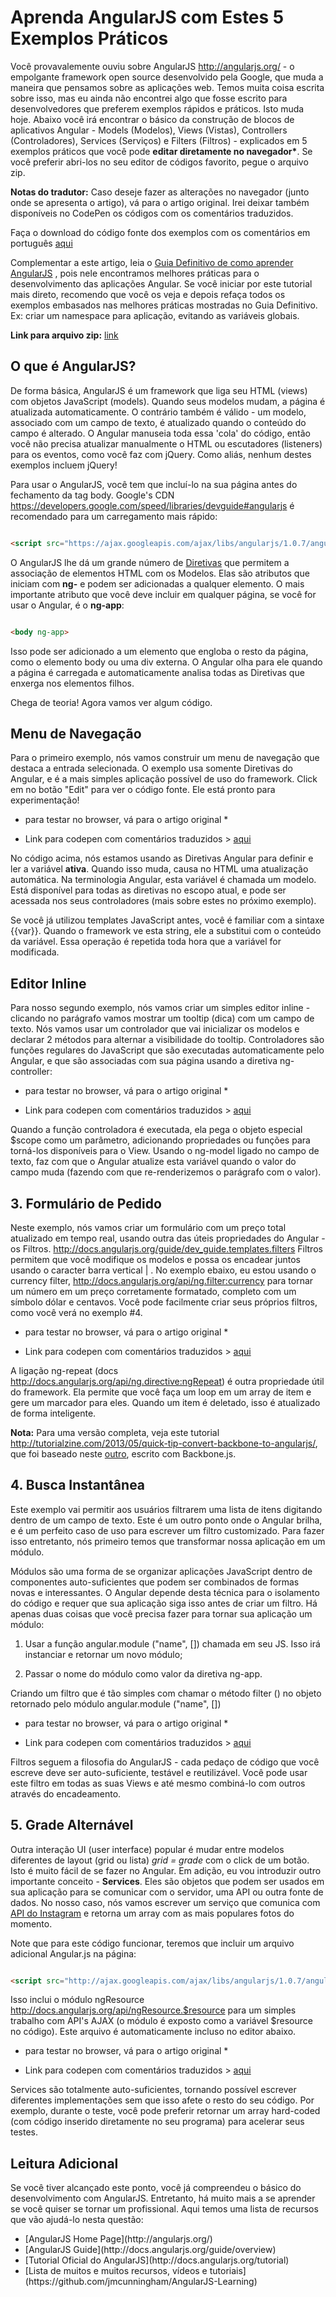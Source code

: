 # Aprenda AngularJS com Estes 5 Exemplos Práticos

Você provavalemente ouviu sobre AngularJS http://angularjs.org/ - o empolgante framework open source desenvolvido pela Google, que muda a maneira que pensamos sobre as aplicações web. Temos muita coisa escrita sobre isso, mas eu ainda não encontrei algo que fosse escrito para desenvolvedores que preferem exemplos rápidos e práticos. Isto muda hoje. Abaixo você irá encontrar o básico da construção de blocos de aplicativos Angular - Models (Modelos), Views (Vistas), Controllers (Controladores), Services (Serviços) e Filters (Filtros) - explicados em 5 exemplos práticos que você pode <strong>editar diretamente no navegador*</strong>. Se você preferir abri-los no seu editor de códigos favorito, pegue o arquivo zip.

<strong>Notas do tradutor:</strong> Caso deseje fazer as alterações no navegador (junto onde se apresenta o artigo), vá para o artigo original. Irei deixar também disponíveis no CodePen os códigos com os comentários traduzidos.

Faça o download do código fonte dos exemplos com os comentários em português [aqui](https://doc-0g-1g-docs.googleusercontent.com/docs/securesc/f8bvcjen03911q1dff7brgoos9hvboh6/0i1jlajnp9aicdcbtk1pj9jqfm7aka3f/1382529600000/18036872927410112600/18036872927410112600/0B-ok-PijFYOPRDA4UXM4eWdmY2s?e=download&h=16653014193614665626&nonce=f19cr1b0jlu9m&user=18036872927410112600&hash=6ddugak9eqqiijugnojj0e7569jp74ef) 

Complementar a este artigo, leia o [Guia Definitivo de como aprender AngularJS](https://github.com/eoop/traduz-ai/blob/master/angularjs/001-guia-definitivo-para-aprender-angularjs.md#guia-definitivo-para-aprender-angularjs-em-um-dia) , pois nele encontramos melhores práticas para o desenvolvimento das aplicações Angular. Se você iniciar por este tutorial mais direto, recomendo que você os veja e depois refaça todos os exemplos embasados nas melhores práticas mostradas no Guia Definitivo. Ex: criar um namespace para aplicação, evitando as variáveis globais. 

<strong>Link para arquivo zip:</strong> [link](http://demo.tutorialzine.com/2013/08/learn-angularjs-5-examples/angularjs-examples.zip)

<h2>O que é AngularJS?</h2>

De forma básica, AngularJS é um framework que liga seu HTML (views) com objetos JavaScript (models). Quando seus modelos mudam, a página é atualizada automaticamente. O contrário também é válido - um modelo, associado com um campo de texto, é atualizado quando o conteúdo do campo é alterado. O Angular manuseia toda essa 'cola' do código, então você não precisa atualizar manualmente o HTML ou escutadores (listeners) para os eventos, como você faz com jQuery. Como aliás, nenhum destes exemplos incluem jQuery!

Para usar o AngularJS, você tem que incluí-lo na sua página antes do fechamento da tag body. Google's CDN https://developers.google.com/speed/libraries/devguide#angularjs é recomendado para um carregamento mais rápido:


```html

<script src="https://ajax.googleapis.com/ajax/libs/angularjs/1.0.7/angular.min.js"></script>

```

O AngularJS lhe dá um grande número de [Diretivas](http://docs.angularjs.org/guide/directive) que permitem a associação de elementos HTML com os Modelos. Elas são atributos que iniciam com <strong>ng-</strong> e podem ser adicionadas a qualquer elemento. O mais importante atributo que você deve incluir em qualquer página, se você for usar o Angular, é o <strong>ng-app</strong>:

```html

<body ng-app>

```

Isso pode ser adicionado a um elemento que engloba o resto da página, como o elemento body ou uma div externa. O Angular olha para ele quando a página é carregada e automaticamente analisa todas as Diretivas que enxerga nos elementos filhos.

Chega de teoria! Agora vamos ver algum código.

<h2>Menu de Navegação</h2>

Para o primeiro exemplo, nós vamos construir um menu de navegação que destaca a entrada selecionada. O exemplo usa somente Diretivas do Angular, e é a mais simples aplicação possível de uso do framework. Click em no botão "Edit" para ver o código fonte. Ele está pronto para experimentação! 

* para testar no browser, vá para o artigo original *

* Link para codepen com comentários traduzidos > [aqui](http://codepen.io/eoop/pen/FJeLu)

No código acima, nós estamos usando as Diretivas Angular para definir e ler a variável <strong>ativa</strong>. Quando isso muda, causa no HTML uma atualização automática. Na terminologia Angular, esta variável é chamada um modelo. Está disponível para todas as diretivas no escopo atual, e pode ser acessada nos seus controladores (mais sobre estes no próximo exemplo).

Se você já utilizou templates JavaScript antes, você é familiar com a sintaxe {{var}}. Quando o framework ve esta string, ele a substitui com o conteúdo da variável. Essa operação é repetida toda hora que a variável for modificada.

<h2>Editor Inline</h2>

Para nosso segundo exemplo, nós vamos criar um simples editor inline - clicando no parágrafo vamos mostrar um tooltip (dica) com um campo de texto. Nós vamos usar um controlador que vai inicializar os modelos e declarar 2 métodos para alternar a visibilidade do tooltip. Controladores são funções regulares do JavaScript que são executadas automaticamente pelo Angular, e que são associadas com sua página usando a diretiva ng-controller:

* para testar no browser, vá para o artigo original *

* Link para codepen com comentários traduzidos > [aqui](http://codepen.io/eoop/pen/hbLKi) 

Quando a função controladora é executada, ela pega o objeto especial $scope como um parâmetro, adicionando propriedades ou funções para torná-los disponíveis para o View. Usando o ng-model ligado no campo de texto, faz com que o Angular atualize esta variável quando o valor do campo muda (fazendo com que re-renderizemos o parágrafo com o valor).

<h2>3. Formulário de Pedido</h2>

Neste exemplo, nós vamos criar um formulário com um preço total atualizado em tempo real, usando outra das úteis propriedades do Angular - os Filtros. http://docs.angularjs.org/guide/dev_guide.templates.filters Filtros permitem que você modifique os modelos e possa os encadear juntos usando o caracter barra vertical | . No exemplo ebaixo, eu estou usando o currency filter, http://docs.angularjs.org/api/ng.filter:currency para tornar um número em um preço corretamente formatado, completo com um símbolo dólar e centavos. Você pode facilmente criar seus próprios filtros, como você verá no exemplo #4.

* para testar no browser, vá para o artigo original *

* Link para codepen com comentários traduzidos > [aqui](http://codepen.io/eoop/pen/Jnbjf) 

A ligação ng-repeat (docs http://docs.angularjs.org/api/ng.directive:ngRepeat) é outra propriedade útil do framework. Ela permite que você faça um loop em um array de item e gere um marcador para eles. Quando um item é deletado, isso é atualizado de forma inteligente.

<strong>Nota:</strong> Para uma versão completa, veja este tutorial http://tutorialzine.com/2013/05/quick-tip-convert-backbone-to-angularjs/, que foi baseado neste [outro](http://tutorialzine.com/2013/04/services-chooser-backbone-js/), escrito com Backbone.js. 

<h2>4. Busca Instantânea</h2>

Este exemplo vai permitir aos usuários filtrarem uma lista de itens digitando dentro de um campo de texto. Este é um outro ponto onde o Angular brilha, e é um perfeito caso de uso para escrever um filtro customizado. Para fazer isso entretanto, nós primeiro temos que transformar nossa aplicação em um módulo.

Módulos são uma forma de se organizar aplicações JavaScript dentro de componentes auto-suficientes que podem ser combinados de formas novas e interessantes. O Angular depende desta técnica para o isolamento do código e requer que sua aplicação siga isso antes de criar um filtro. Há apenas duas coisas que você precisa fazer para tornar sua aplicação um módulo:

1. Usar a função angular.module ("name", []) chamada em seu JS. Isso irá instanciar e retornar um novo módulo;

2. Passar o nome do módulo como valor da diretiva ng-app.

Criando um filtro que é tão simples com chamar o método filter () no objeto retornado pelo módulo angular.module ("name", [])

* para testar no browser, vá para o artigo original *

* Link para codepen com comentários traduzidos > [aqui](http://codepen.io/eoop/pen/sBkte) 

Filtros seguem a filosofia do AngularJS - cada pedaço de código que você escreve deve ser auto-suficiente, testável e reutilizável. Você pode usar este filtro em todas as suas Views e até mesmo combiná-lo com outros através do encadeamento.

<h2>5. Grade Alternável</h2>

Outra interação UI (user interface) popular é mudar entre modelos diferentes de layout (grid ou lista) *grid = grade* com o click de um botão. Isto é muito fácil de se fazer no Angular. Em adição, eu vou introduzir outro importante conceito - <strong>Services</strong>. Eles são objetos que podem ser usados em sua aplicação para se comunicar com o servidor, uma API ou outra fonte de dados. No nosso caso, nós vamos escrever um serviço que comunica com [API do Instagram](http://instagram.com/developer/) e retorna um array com as mais populares fotos do momento.

Note que para este código funcionar, teremos que incluir um arquivo adicional Angular.js na página:

```html

<script src="http://ajax.googleapis.com/ajax/libs/angularjs/1.0.7/angular-resource.min.js"></script>

```

Isso inclui o módulo ngResource http://docs.angularjs.org/api/ngResource.$resource para um simples trabalho com API's AJAX (o módulo é exposto como a variável $resource no código). Este arquivo é automaticamente incluso no editor abaixo.

* para testar no browser, vá para o artigo original *

* Link para codepen com comentários traduzidos > [aqui](http://codepen.io/eoop/pen/aJmvg) 

Services são totalmente auto-suficientes, tornando possível escrever diferentes implementações sem que isso afete o resto do seu código. Por exemplo, durante o teste, você pode preferir retornar um array hard-coded (com código inserido diretamente no seu programa) para acelerar seus testes.

<h2>Leitura Adicional</h2> 

Se você tiver alcançado este ponto, você já compreendeu o básico do desenvolvimento com AngularJS. Entretanto, há muito mais a se aprender se você quiser se tornar um profissional. Aqui temos uma lista de recursos que vão ajudá-lo nesta questão:

<ul>
	<li>[AngularJS Home Page](http://angularjs.org/) </li>
	<li>[AngularJS Guide](http://docs.angularjs.org/guide/overview) </li>
	<li>[Tutorial Oficial do AngularJS](http://docs.angularjs.org/tutorial)</li>
	<li>[Lista de muitos e muitos recursos, vídeos e tutoriais](https://github.com/jmcunningham/AngularJS-Learning)</li>
</ul>




